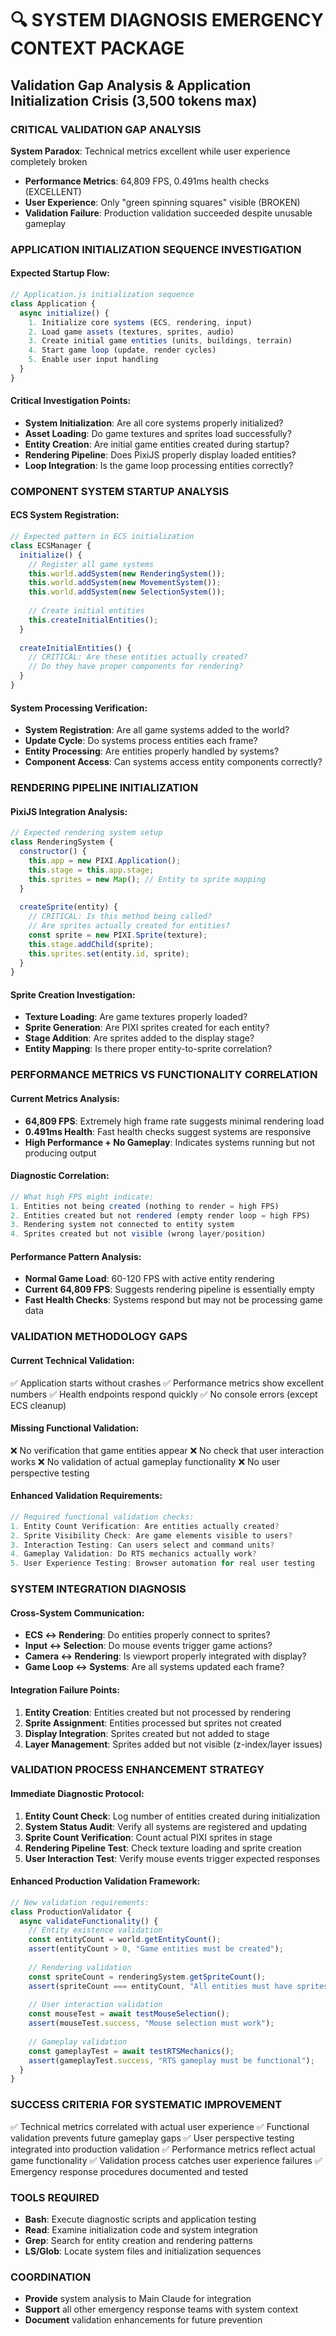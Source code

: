 # 🔍 SYSTEM DIAGNOSIS EMERGENCY CONTEXT PACKAGE
## Validation Gap Analysis & Application Initialization Crisis (3,500 tokens max)

### CRITICAL VALIDATION GAP ANALYSIS
**System Paradox**: Technical metrics excellent while user experience completely broken
- **Performance Metrics**: 64,809 FPS, 0.491ms health checks (EXCELLENT)
- **User Experience**: Only "green spinning squares" visible (BROKEN)
- **Validation Failure**: Production validation succeeded despite unusable gameplay

### APPLICATION INITIALIZATION SEQUENCE INVESTIGATION

#### Expected Startup Flow:
```javascript
// Application.js initialization sequence
class Application {
  async initialize() {
    1. Initialize core systems (ECS, rendering, input)
    2. Load game assets (textures, sprites, audio)
    3. Create initial game entities (units, buildings, terrain)
    4. Start game loop (update, render cycles)
    5. Enable user input handling
  }
}
```

#### Critical Investigation Points:
- **System Initialization**: Are all core systems properly initialized?
- **Asset Loading**: Do game textures and sprites load successfully?
- **Entity Creation**: Are initial game entities created during startup?
- **Rendering Pipeline**: Does PixiJS properly display loaded entities?
- **Loop Integration**: Is the game loop processing entities correctly?

### COMPONENT SYSTEM STARTUP ANALYSIS

#### ECS System Registration:
```javascript
// Expected pattern in ECS initialization
class ECSManager {
  initialize() {
    // Register all game systems
    this.world.addSystem(new RenderingSystem());
    this.world.addSystem(new MovementSystem());
    this.world.addSystem(new SelectionSystem());
    
    // Create initial entities
    this.createInitialEntities();
  }
  
  createInitialEntities() {
    // CRITICAL: Are these entities actually created?
    // Do they have proper components for rendering?
  }
}
```

#### System Processing Verification:
- **System Registration**: Are all game systems added to the world?
- **Update Cycle**: Do systems process entities each frame?
- **Entity Processing**: Are entities properly handled by systems?
- **Component Access**: Can systems access entity components correctly?

### RENDERING PIPELINE INITIALIZATION

#### PixiJS Integration Analysis:
```javascript
// Expected rendering system setup
class RenderingSystem {
  constructor() {
    this.app = new PIXI.Application();
    this.stage = this.app.stage;
    this.sprites = new Map(); // Entity to sprite mapping
  }
  
  createSprite(entity) {
    // CRITICAL: Is this method being called?
    // Are sprites actually created for entities?
    const sprite = new PIXI.Sprite(texture);
    this.stage.addChild(sprite);
    this.sprites.set(entity.id, sprite);
  }
}
```

#### Sprite Creation Investigation:
- **Texture Loading**: Are game textures properly loaded?
- **Sprite Generation**: Are PIXI sprites created for each entity?
- **Stage Addition**: Are sprites added to the display stage?
- **Entity Mapping**: Is there proper entity-to-sprite correlation?

### PERFORMANCE METRICS VS FUNCTIONALITY CORRELATION

#### Current Metrics Analysis:
- **64,809 FPS**: Extremely high frame rate suggests minimal rendering load
- **0.491ms Health**: Fast health checks suggest systems are responsive
- **High Performance + No Gameplay**: Indicates systems running but not producing output

#### Diagnostic Correlation:
```javascript
// What high FPS might indicate:
1. Entities not being created (nothing to render = high FPS)
2. Entities created but not rendered (empty render loop = high FPS)  
3. Rendering system not connected to entity system
4. Sprites created but not visible (wrong layer/position)
```

#### Performance Pattern Analysis:
- **Normal Game Load**: 60-120 FPS with active entity rendering
- **Current 64,809 FPS**: Suggests rendering pipeline is essentially empty
- **Fast Health Checks**: Systems respond but may not be processing game data

### VALIDATION METHODOLOGY GAPS

#### Current Technical Validation:
✅ Application starts without crashes
✅ Performance metrics show excellent numbers
✅ Health endpoints respond quickly
✅ No console errors (except ECS cleanup)

#### Missing Functional Validation:
❌ No verification that game entities appear
❌ No check that user interaction works
❌ No validation of actual gameplay functionality
❌ No user perspective testing

#### Enhanced Validation Requirements:
```javascript
// Required functional validation checks:
1. Entity Count Verification: Are entities actually created?
2. Sprite Visibility Check: Are game elements visible to users?
3. Interaction Testing: Can users select and command units?
4. Gameplay Validation: Do RTS mechanics actually work?
5. User Experience Testing: Browser automation for real user testing
```

### SYSTEM INTEGRATION DIAGNOSIS

#### Cross-System Communication:
- **ECS ↔ Rendering**: Do entities properly connect to sprites?
- **Input ↔ Selection**: Do mouse events trigger game actions?
- **Camera ↔ Rendering**: Is viewport properly integrated with display?
- **Game Loop ↔ Systems**: Are all systems updated each frame?

#### Integration Failure Points:
1. **Entity Creation**: Entities created but not processed by rendering
2. **Sprite Assignment**: Entities processed but sprites not created
3. **Display Integration**: Sprites created but not added to stage
4. **Layer Management**: Sprites added but not visible (z-index/layer issues)

### VALIDATION PROCESS ENHANCEMENT STRATEGY

#### Immediate Diagnostic Protocol:
1. **Entity Count Check**: Log number of entities created during initialization
2. **System Status Audit**: Verify all systems are registered and updating
3. **Sprite Count Verification**: Count actual PIXI sprites in stage
4. **Rendering Pipeline Test**: Check texture loading and sprite creation
5. **User Interaction Test**: Verify mouse events trigger expected responses

#### Enhanced Production Validation Framework:
```javascript
// New validation requirements:
class ProductionValidator {
  async validateFunctionality() {
    // Entity existence validation
    const entityCount = world.getEntityCount();
    assert(entityCount > 0, "Game entities must be created");
    
    // Rendering validation  
    const spriteCount = renderingSystem.getSpriteCount();
    assert(spriteCount === entityCount, "All entities must have sprites");
    
    // User interaction validation
    const mouseTest = await testMouseSelection();
    assert(mouseTest.success, "Mouse selection must work");
    
    // Gameplay validation
    const gameplayTest = await testRTSMechanics();
    assert(gameplayTest.success, "RTS gameplay must be functional");
  }
}
```

### SUCCESS CRITERIA FOR SYSTEMATIC IMPROVEMENT
✅ Technical metrics correlated with actual user experience
✅ Functional validation prevents future gameplay gaps
✅ User perspective testing integrated into production validation
✅ Performance metrics reflect actual game functionality
✅ Validation process catches user experience failures
✅ Emergency response procedures documented and tested

### TOOLS REQUIRED
- **Bash**: Execute diagnostic scripts and application testing
- **Read**: Examine initialization code and system integration
- **Grep**: Search for entity creation and rendering patterns
- **LS/Glob**: Locate system files and initialization sequences

### COORDINATION
- **Provide** system analysis to Main Claude for integration
- **Support** all other emergency response teams with system context
- **Document** validation enhancements for future prevention